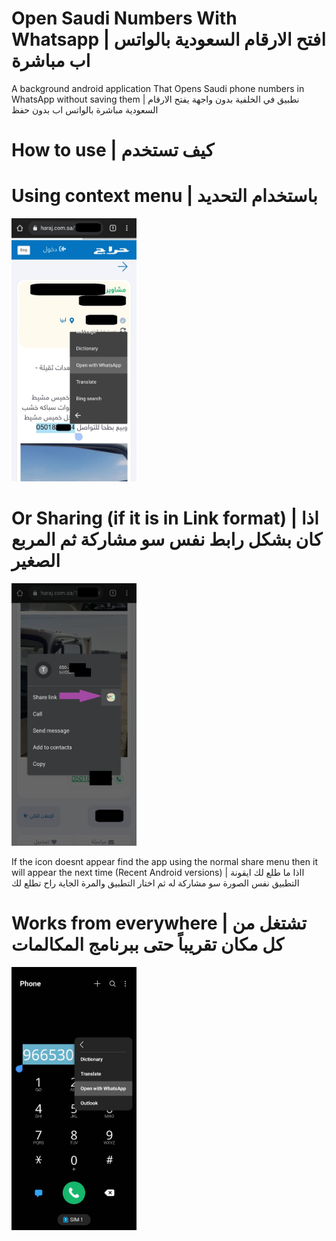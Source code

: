 # Open Saudi Numbers With Whatsapp | افتح الارقام السعودية بالواتس اب مباشرة

A background android application That Opens Saudi phone numbers in WhatsApp without saving them | نطبيق في الخلفية بدون واجهة يفتح الارقام السعودية مباشرة بالواتس اب بدون حفظ

# How to use | كيف تستخدم

# Using context menu | باستخدام التحديد
<img src="https://github.com/Sal7one/Open-Saudi-Numbers-With-Whatsapp/blob/master/img1.jpeg" alt="feed example" width="200">

# Or Sharing (if it is in Link format) | اذا كان بشكل رابط نفس سو مشاركة ثم المربع الصغير 
<img src="https://github.com/Sal7one/Open-Saudi-Numbers-With-Whatsapp/blob/master/img2.jpeg" alt="feed example" width="200">

If the icon doesnt appear find the app using the normal share menu then it will appear the next time (Recent Android versions) | ااذا ما طلع لك ايقونة التطبيق نفس الصورة سو مشاركة له ثم اختار التطبيق والمرة الجاية راح تطلع لك


# Works from everywhere | تشتغل من كل مكان تقريباً حتى ببرنامج المكالمات
<img src="https://github.com/Sal7one/Open-Saudi-Numbers-With-Whatsapp/blob/master/img3.jpeg" alt="feed example" width="200">
